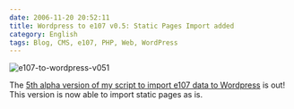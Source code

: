 ```yaml
---
date: 2006-11-20 20:52:11
title: Wordpress to e107 v0.5: Static Pages Import added
category: English
tags: Blog, CMS, e107, PHP, Web, WordPress
---
```


![e107-to-wordpress-v051](/uploads/2006/e107-to-wordpress-v051.png)

The [5th alpha version of my script to import e107 data to Wordpress](http://wordpress.org/extend/plugins/e107-importer/) is out! This version is now able to import static pages as is.
